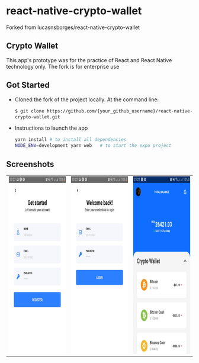 # react-native-crypto-wallet
Forked from lucasnsborges/react-native-crypto-wallet

## Crypto Wallet
This app's prototype was for the practice of React and React Native technology only.
The fork is for enterprise use

## Got Started

- Cloned the fork of the project locally. At the command line:
    ```
    $ git clone https://github.com/{your_github_username}/react-native-crypto-wallet.git
    ```
- Instructions to launch the app
    ```bash
    yarn install # to install all dependencies
    NODE_ENV=development yarn web   # to start the expo project
    ```

## Screenshots

<table>
  <tr>
    <td><img src="./screenshots/1_Screenshot_20191016-232259_Expo.jpg" height = "480" width="270"></td>
    <td><img src="./screenshots/2_Screenshot_20191016-232254_Expo.jpg" height = "480" width="270"></td>
    <td><img src="./screenshots/3_Screenshot_20191016-232217_Expo.jpg" height = "480" width="270"></td>
  </tr>
</table>

